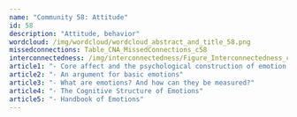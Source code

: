 ```yaml
---
name: "Community 58: Attitude"
id: 58
description: "Attitude, behavior"
wordcloud: /img/wordcloud/wordcloud_abstract_and_title_58.png
missedconnections: Table_CNA_MissedConnections_c58
interconnectedness: /img/interconnectedness/Figure_Interconnectedness_c58.png
article1: "- Core affect and the psychological construction of emotion."
article2: "- An argument for basic emotions"
article3: "- What are emotions? And how can they be measured?"
article4: "- The Cognitive Structure of Emotions"
article5: "- Handbook of Emotions"
---
```

